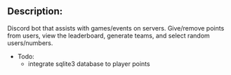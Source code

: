 ## Description:
Discord bot that assists with games/events on servers. Give/remove points from users, view the leaderboard, generate teams, and select random users/numbers.

- Todo:
    - integrate sqlite3 database to player points
<br><br>
